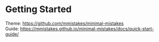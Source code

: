 # Getting Started   
Theme: https://github.com/mmistakes/minimal-mistakes   
Guide: https://mmistakes.github.io/minimal-mistakes/docs/quick-start-guide/
